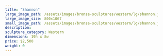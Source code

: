```yaml
---
title: "Shannon"
large_image_path: /assets/images/bronze-sculptures/western/lg/shannon.jpg
large_image_size: 800x1067
small_image_path: /assets/images/bronze-sculptures/western/lg/shannon.jpg
description:
sculpture_category: Western
dimensions: 19h x 8w
price: $2,500
weight: 0
---
```

